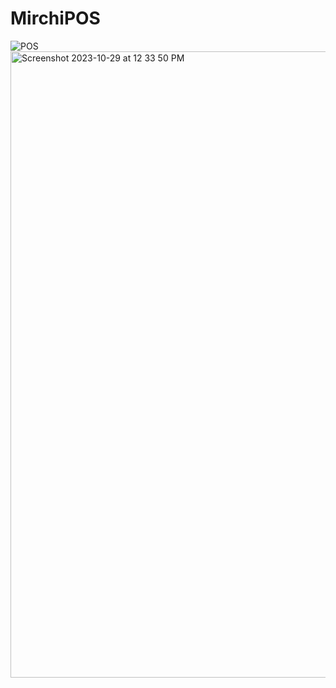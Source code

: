 # MirchiPOS
![POS](https://github.com/JayP11/MirchiPOS/assets/80621006/fb353925-ef7e-43ac-9107-5133081b12c7)
<img width="1002" alt="Screenshot 2023-10-29 at 12 33 50 PM" src="https://github.com/JayP11/MirchiPOS/assets/80621006/0b785ef7-82b2-4bcb-ba4f-0c0c592e9e45">

